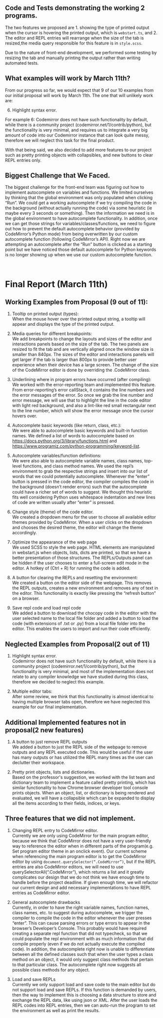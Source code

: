 ## Code and Tests demonstrating the working 2 programs. 
The two features we proposed are 1. showing the type of printed output when the cursor is hovering the printed output, which is `webstart.ts`, and 2. The editor and REPL entries will rearrange when the size of the tab is resized,the media query responsible for this feature is in `style.scss`. 

Due to the nature of front-end development, we performed some testing by resizing the tab and manually printing the output rather than writing automated tests. 


## What examples will work by March 11th? 
From our progress so far, we would expect that 9 of our 10 examples from our initial proposal will work by March 11th. The one that will unlikely work are: 

6. Highlight syntax error. 

For example 6: Codemirror does not have such functionality by default, while there is a community project (codemirror.net/1/contrib/python), but the functionality is very minimal, and requires us to integrate a very big amount of code into our Codemirror instance that can look quite messy, therefore we will neglect this task for the final product. 

With that being said, we also decided to add more features to our project such as pretty printing objects with collapsibles, and new buttons to clear REPL entries only. 


## Biggest Challenge that We Faced. 

The biggest challenge for the front-end team was figuring out how to implement autocomplete on variables and functions. We limited ourselves by thinking that the global environment was only populated when clicking “Run”. We could get a working autocomplete if we try compiling the code in the background (without actually running the code) via some heuristic (ie maybe every 3 seconds or something). Then the information we need is in the global environment to have autocomplete functionality. In addition, once we can get those strings for variables/classes/functions, we need to figure out how to prevent the default autocomplete behavior (provided by CodeMirror’s Python mode) from being overwritten by our custom autocomplete function (following CodeMirror’s API). Right now we are attempting an autocomplete after the “Run” button is clicked as a starting point but we have noticed those default autocomplete for Python keywords is no longer showing up when we use our custom autocomplete function.

<br>

# Final Report (March 11th)

## Working Examples from Proposal (9 out of 11): 
1. Tooltip on printed output (types): <br>
When the mouse hover over the printed output string, a tooltip will appear and displays the type of the printed output. 

2. Media queries for different breakpoints: <br>
We add breakpoints to change the layouts and sizes of the editor and interactions panels based on the size of the tab. The two panels are resized to fit the tab and are vertically aligned once the window size is smaller than 840px. The sizes of the editor and interactions panels will get larger if the tab is larger than 800px to provide better user experience when their device has a large screen. The change of the size of the CodeMirror editor is done by overriding the .CodeMirror class.



3. Underlining where in program errors have occurred (after compiling): <br>
We worked with the error-reporting team and implemented this feature. From error-reporting’s error callStack, it contains the line numbers and the error messages of the error. So once we grab the line number and error message, we will use that to highlight the line in the code editor with light red background, and also a lint-like red small rectangular next to the line number, which will show the error message once the cursor hovers over. 


4. Autocomplete basic keywords (like return, class, etc.): <br>
We were able to autocomplete basic keywords and built-in function names. We defined a list of words to autocomplete based on https://docs.python.org/3/library/functions.html and https://www.programiz.com/python-programming/keyword-list.



5. Autocomplete variables/function definitions:<br>
We were also able to autocomplete variable names, class names, top-level functions, and class method names. We used the repl’s environment to grab the respective strings and insert into our list of words that we could potentially autocomplete. Whenever the “enter” button is pressed in the code editor, the compiler compiles the code in the background (doesn’t render errors) such that the autocomplete could have a richer set of words to suggest. We thought this heuristic fits well considering Python uses whitespace indentation and new lines of code are written usually after “enter” is pressed.



6. Change style (theme) of the code editor. <br>
We created a dropdown menu for the user to choose all available editor themes provided by CodeMirror. When a user clicks on the dropdown and chooses the desired theme, the editor will change the theme accordingly. 



7. Optimize the appearance of the web page<br>
We used SCSS to style the web page.  HTML elements are manipulated in webstart.js when objects, lists, dicts are printed, so that we have a better presentation of those structures.  The REPLs/Outputs panel can be hidden if the user chooses to enter a full-screen edit mode in the editor. A hotkey of (Ctrl + R) for running the code is added.


8. A button for clearing the REPLs and resetting the environment: <br>
We created a button on the editor side of the webpage. This removes the REPL outputs, creates a new environment and removes any of text in the editor. This functionality is exactly like pressing the “refresh button” on a browser.




9. Save repl code and load repl code<br>
We added a button to download the chocopy code in the editor with the user selected name to the local file folder and added a button to load the code (with extensions of .txt or .py) from a local file folder into the editor. This enables the users to import and run their code efficiently.


## Neglected Examples from Proposal(2 out of 11)
1. Highlight syntax error. <br>
Codemirror does not have such functionality by default, while there is a community project (codemirror.net/1/contrib/python), but the functionality is very minimal, and most of the implementation does not relate to any compiler knowledge we have studied during this class, therefore we decided to neglect this example. 

2. Multiple editor tabs: <br>
After some review, we think that this functionality is almost identical to having multiple browser tabs open, therefore we have neglected this example for our final implementation. 



## Additional Implemented features not in proposal(2 new features)


1. A button to just remove REPL outputs<br>
We added a button to just the REPL side of the webpage to remove outputs and any REPL executed code. This would be useful if the user has many outputs or has utilized the REPL many times as the user can declutter their workspace.

2. Pretty print objects, lists and dictionaries. <br>
Based on the professor's suggestion, we worked with the list team and dictionary team to implement a feature called pretty printing, which has similar functionality to how Chrome browser developer tool console prints objects. 
When an object, list, or dictionary is being rendered and evaluated, we will have a collapsible which can be expanded to display all the items according to their fields, indices, or keys. 





## Three features that we did not implement. 

1. Changing REPL entry to CodeMirror editor. <br>
Currently we are only using CodeMirror for the main program editor, because we think that CodeMirror does not have a very user-friendly way to reference the editor when in different parts of the program(e.g. Set program editor theme in an onclick event). Our current scheme when referencing the main program editor is to get the CodeMirror editor by using `document.querySelector(“.CodeMirror”)`, but if the REPL entries are also CodeMirror editors, we will need to use querySelectorAll(“.CodeMirror”), which returns a list and it greatly complicates our design that we do not think we have enough time to handle before the project deadline. If given enough time, we will refactor our current design and add necessary implementations to have REPL entries as CodeMirror editor. 

2. General autocomplete drawbacks <br>
Currently, in order to have the right variable names, function names, class names, etc. to suggest during autocomplete, we trigger the compiler to compile the code in the editor whenever the user presses “enter”. This can cause parsing errors or type errors to appear in the browser’s Developer’s Console. This probably would have required creating a separate repl function that did not typecheck, so that we could populate the repl environment with as much information that did compile properly (even if we do not actually execute the compiled code).
In addition, the autocomplete right now is unable to differentiate between all the defined classes such that when the user types a class method on an object, it would only suggest class methods that pertain to that particular class. The autocomplete right now suggests all possible class methods for any object.

3. Load and save REPLs<br>
Currently we only support load and save code to the main editor but do not support load and save REPLs. If this function is demanded by users, then the way to implement this is choosing a data structure to store and exchange the REPL data, like using json or XML. After the user loads the REPL codes into REPL entries, then we can auto-run the program to set the environment as well as print the results.
